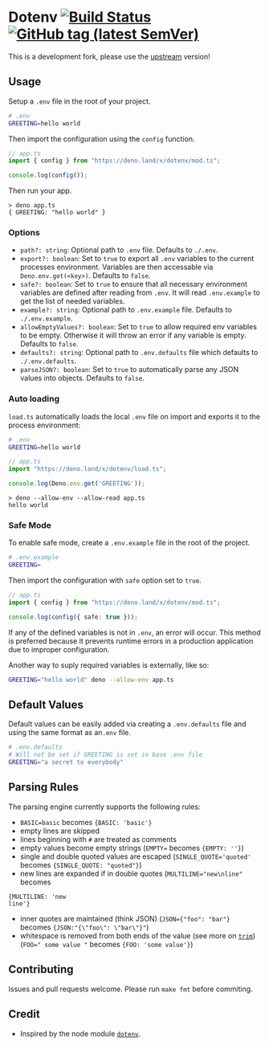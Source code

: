 # Dotenv [![Build Status](https://travis-ci.com/pietvanzoen/deno-dotenv.svg?branch=master)](https://travis-ci.com/pietvanzoen/deno-dotenv) [![GitHub tag (latest SemVer)](https://img.shields.io/github/v/tag/pietvanzoen/deno-dotenv)](https://github.com/pietvanzoen/deno-dotenv/releases)

This is a development fork, please use the [upstream](https://github.com/pietvanzoen/deno-dotenv) version!

## Usage

Setup a `.env` file in the root of your project.

```sh
# .env
GREETING=hello world
```

Then import the configuration using the `config` function.

```ts
// app.ts
import { config } from "https://deno.land/x/dotenv/mod.ts";

console.log(config());
```

Then run your app.

```
> deno app.ts
{ GREETING: "hello world" }
```

### Options

- `path?: string`: Optional path to `.env` file. Defaults to `./.env`.
- `export?: boolean`: Set to `true` to export all `.env` variables to the current processes environment. Variables are then accessable via `Deno.env.get(<key>)`. Defaults to `false`.
- `safe?: boolean`: Set to `true` to ensure that all necessary environment variables are defined after reading from `.env`. It will read `.env.example` to get the list of needed variables.
- `example?: string`: Optional path to `.env.example` file. Defaults to `./.env.example`.
- `allowEmptyValues?: boolean`: Set to `true` to allow required env variables to be empty. Otherwise it will throw an error if any variable is empty. Defaults to `false`.
- `defaults?: string`: Optional path to `.env.defaults` file which defaults to `./.env.defaults`.
- `parseJSON?: boolean`: Set to `true` to automatically parse any JSON values into objects. Defaults to `false`.

### Auto loading

`load.ts` automatically loads the local `.env` file on import and exports it to the process environment:

```sh
# .env
GREETING=hello world
```

```ts
// app.ts
import "https://deno.land/x/dotenv/load.ts";

console.log(Deno.env.get('GREETING'));
```

```
> deno --allow-env --allow-read app.ts
hello world
```

### Safe Mode

To enable safe mode, create a `.env.example` file in the root of the project.

```sh
# .env.example
GREETING=
```

Then import the configuration with `safe` option set to `true`.

```ts
// app.ts
import { config } from "https://deno.land/x/dotenv/mod.ts";

console.log(config({ safe: true }));
```

If any of the defined variables is not in `.env`, an error will occur. This method is preferred because it prevents runtime errors in a production application due to improper configuration.

Another way to suply required variables is externally, like so:

```sh
GREETING="hello world" deno --allow-env app.ts
```

## Default Values

Default values can be easily added via creating a `.env.defaults` file and using the same format as an`.env` file.

```sh
# .env.defaults
# Will not be set if GREETING is set in base .env file
GREETING="a secret to everybody"
```

## Parsing Rules

The parsing engine currently supports the following rules:

- `BASIC=basic` becomes `{BASIC: 'basic'}`
- empty lines are skipped
- lines beginning with `#` are treated as comments
- empty values become empty strings (`EMPTY=` becomes `{EMPTY: ''}`)
- single and double quoted values are escaped (`SINGLE_QUOTE='quoted'` becomes `{SINGLE_QUOTE: "quoted"}`)
- new lines are expanded if in double quotes (`MULTILINE="new\nline"` becomes

```
{MULTILINE: 'new
line'}
```

- inner quotes are maintained (think JSON) (`JSON={"foo": "bar"}` becomes `{JSON:"{\"foo\": \"bar\"}"`)
- whitespace is removed from both ends of the value (see more on [`trim`](https://developer.mozilla.org/en-US/docs/Web/JavaScript/Reference/Global_Objects/String/Trim)) (`FOO=" some value "` becomes `{FOO: 'some value'}`)

## Contributing

Issues and pull requests welcome. Please run `make fmt` before commiting.

## Credit

- Inspired by the node module [`dotenv`](https://github.com/motdotla/dotenv).
